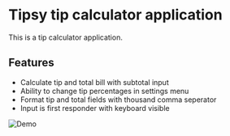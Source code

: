 # Tipsy tip calculator application

This is a tip calculator application.

## Features

* Calculate tip and total bill with subtotal input
* Ability to change tip percentages in settings menu
* Format tip and total fields with thousand comma seperator
* Input is first responder with keyboard visible

![Demo](http://i.imgur.com/YS81aSp.gif)
